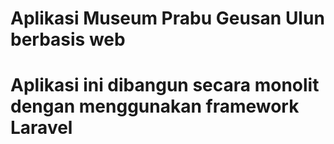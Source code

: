 # Aplikasi Museum Prabu Geusan Ulun berbasis web
# Aplikasi ini dibangun secara monolit dengan menggunakan framework Laravel 
